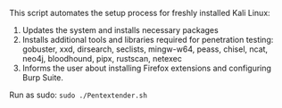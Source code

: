 This script automates the setup process for freshly installed Kali Linux:

1. Updates the system and installs necessary packages
2. Installs additional tools and libraries required for penetration testing: gobuster, xxd, dirsearch, seclists, mingw-w64, peass, chisel, ncat, neo4j, bloodhound, pipx, rustscan, netexec
3. Informs the user about installing Firefox extensions and configuring Burp Suite.

Run as sudo: `sudo ./Pentextender.sh`
